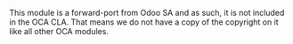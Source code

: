 This module is a forward-port from Odoo SA and as such, it is not included in the OCA
CLA. That means we do not have a copy of the copyright on it like all other OCA modules.
